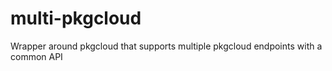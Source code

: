 multi-pkgcloud
==============

Wrapper around pkgcloud that supports multiple pkgcloud endpoints with a common API
